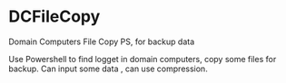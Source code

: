 # DCFileCopy
Domain Computers File Copy PS, for backup data

Use Powershell to find logget in domain computers, copy some files for backup.
Can input some data , can use compression.
